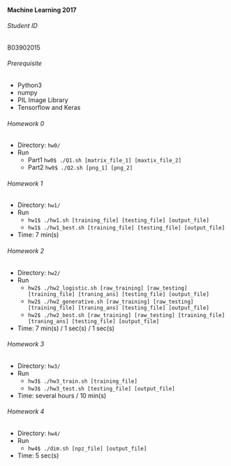 #### Machine Learning 2017
###### Student ID
B03902015


###### Prerequisite
* Python3
* numpy
* PIL Image Library
* Tensorflow and Keras


###### Homework 0
* Directory: `hw0/`
* Run
    * Part1 `hw0$ ./Q1.sh [matrix_file_1] [maxtix_file_2]`
	* Part2 `hw0$ ./Q2.sh [png_1] [png_2]`


###### Homework 1
* Directory: `hw1/`
* Run
	* `hw1$ ./hw1.sh [training_file] [testing_file] [output_file]`
	* `hw1$ ./hw1_best.sh [training_file] [testing_file] [output_file]`
* Time: 7 min(s)


###### Homework 2
* Directory: `hw2/`
* Run
	* `hw2$ ./hw2_logistic.sh [raw_training] [raw_testing] [training_file] [traning_ans] [testing_file] [output_file]`
	* `hw2$ ./hw2_generative.sh [raw_training] [raw_testing] [training_file] [traning_ans] [testing_file] [output_file]`
	* `hw2$ ./hw2_best.sh [raw_training] [raw_testing] [training_file] [traning_ans] [testing_file] [output_file]`
* Time: 7 min(s) / 1 sec(s) / 1 sec(s)


###### Homework 3
* Directory: `hw3/`
* Run
	* `hw3$ ./hw3_train.sh [training_file]`
	* `hw3$ ./hw3_test.sh [testing_file] [output_file]`
* Time: several hours / 10 min(s)


###### Homework 4
* Directory: `hw4/`
* Run
	* `hw4$ ./dim.sh [npz_file] [output_file]`
* Time: 5 sec(s)


